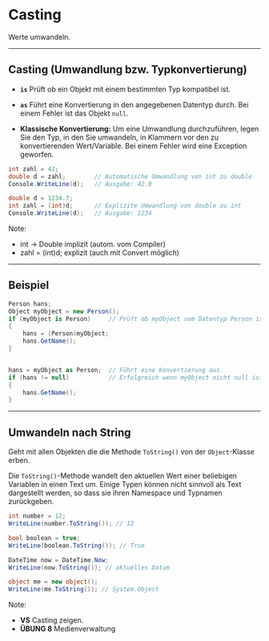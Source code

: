 # Casting

Werte umwandeln.

---

<!-- .slide: class="left" -->
## Casting (Umwandlung bzw. Typkonvertierung)

* **`is`** Prüft ob ein Objekt mit einem bestimmten Typ kompatibel ist.

* **`as`** Führt eine Konvertierung in den angegebenen Datentyp durch. Bei einem Fehler ist das Objekt `null`.

* **Klassische Konvertierung:** Um eine Umwandlung durchzuführen, legen Sie den Typ, in den Sie umwandeln, in Klammern vor den zu konvertierenden Wert/Variable. Bei einem Fehler wird eine Exception geworfen.

```csharp
int zahl = 42;         
double d = zahl;        // Automatische Umwandlung von int zu double
Console.WriteLine(d);   // Ausgabe: 42.0
```

```csharp
double d = 1234.7;
int zahl = (int)d;      // Explizite Umwandlung von double zu int
Console.WriteLine(d);   // Ausgabe: 1234
```

Note:

* int -> Double implizit (autom. vom Compiler)
* zahl = (int)d; explizit (auch mit Convert möglich)

---

<!-- .slide: class="left" -->
## Beispiel

```csharp []
Person hans;
Object myObject = new Person();
if (myObject is Person)     // Prüft ob myObject vom Datentyp Person ist.
{
    hans = (Person)myObject; 
    hans.GetName();
}


hans = myObject as Person;  // Führt eine Konvertierung aus.
if (hans != null)           // Erfolgreich wenn myObject nicht null ist.
{
    hans.GetName();
}
```

---

<!-- .slide: class="left" -->
## Umwandeln nach String

Geht mit allen Objekten die die Methode `ToString()` von der `Object`-Klasse erben.

Die `ToString()`-Methode wandelt den aktuellen Wert einer beliebigen Variablen in einen Text um. Einige Typen können nicht sinnvoll als Text dargestellt werden, so dass sie ihren Namespace und Typnamen zurückgeben.

```csharp []
int number = 12;
WriteLine(number.ToString()); // 12

bool boolean = true;
WriteLine(boolean.ToString()); // True

DateTime now = DateTime.Now;
WriteLine(now.ToString()); // aktuelles Datum

object me = new object();
WriteLine(me.ToString()); // System.Object
```

Note:
* **VS** Casting zeigen.
* **ÜBUNG 8** Medienverwaltung